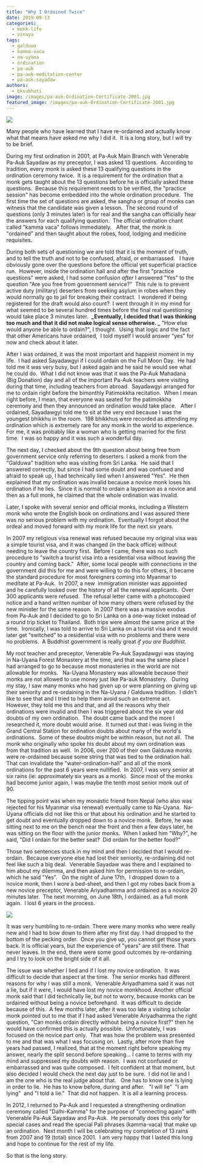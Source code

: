 ```yaml
---
title: "Why I Ordained Twice"
date: 2019-09-13
categories: 
  - monk-life
  - vinaya
tags: 
  - galduwa
  - kamma-vaca
  - na-uyana
  - ordination
  - pa-auk
  - pa-auk-meditation-center
  - pa-auk-sayadaw
authors: 
  - bksubhuti
image: /images/pa-auk-Ordination-Certificate-2001.jpg
featured_image: /images/pa-auk-Ordination-Certificate-2001.jpg
---
```


![](/images/pa-auk-Ordination-Certificate-2001.jpg)

Many people who have learned that I have re-ordained and actually know what that means have asked me why I did it.  It is a long story, but I will try to be brief. 

During my first ordination in 2001, at Pa-Auk Main Branch with Venerable Pa-Auk Sayadaw as my preceptor, I was asked 13 questions.  According to tradition, every monk is asked these 13 qualifying questions in the ordination ceremony twice.  It is a requirement for the ordination that a monk gets taught about the 13 questions before he is officially asked these questions.  Because this requirement needs to be verified, the "practice session" has become embedded into the whole ordination procedure.  The first time the set of questions are asked, the sangha or group of monks can witness that the candidate was given a lesson.  The second round of questions (only 3 minutes later) is for real and the sangha can officially hear the answers for each qualifying question.  The official ordination chant called "kamma vaca" follows immediately.   After that, the monk is "ordained" and then taught about the robes, food, lodging and medicine requisites.

During both sets of questioning we are told that it is the moment of truth, and to tell the truth and not to be confused, afraid, or embarrassed.   I have obviously gone over the questions before the official yet superficial practice run.  However, inside the ordination hall and after the first "practice questions" were asked, I had some confusion _after_ I answered "Yes" to the question "Are you free from government service?"  This rule is to prevent active duty (military) deserters from seeking asylum in robes when they would normally go to jail for breaking their contract.  I wondered if being registered for the draft would also count?  I went through it in my mind for what seemed to be several hundred times before the final real questioning would take place 3 minutes later.  **_Eventually, I decided that I was thinking too much and that it did not make logical sense otherwise. _** "How else would anyone be able to ordain?", I thought.  Using that logic and the fact that other Americans have ordained,  I told myself I would answer "yes" for now and check about it later.

After I was ordained, it was the most important and happiest moment in my life.  I had asked Sayadawgyi if I could ordain on the Full Moon Day.  He had told me it was very busy, but I asked again and he said he would see what he could do.  What I did not know was that it was the Pa-Auk Mahadana (Big Donation) day and all of the important Pa-Auk teachers were visiting during that time, including teachers from abroad.  Sayadawgyi arranged for me to ordain right before the bimonthly Patimokkha recitation.  When I mean right before, I mean, that everyone was seated for the patimokkha ceremony and then they announced an ordination would take place.   After I ordained, Sayadawgyi told me to sit at the very end because I was the youngest bhikkhu in the room.  198 bhikkhus were recorded as attending my ordination which is extremely rare for any monk in the world to experience.  For me, it was probably like a woman who is getting married for the first time.  I was so happy and it was such a wonderful day. 

The next day, I checked about the 9th question about being free from government service only referring to deserters. I asked a monk from the "Galduwa" tradition who was visiting from Sri Lanka.  He said that I answered correctly, but since I had some doubt and was confused and afraid to speak up, I had technically lied when I answered "Yes".  He then explained that my ordination was invalid because a novice monk loses his ordination if he lies.  Since it is normal to ordain a layperson as a novice and then as a full monk, he claimed that the whole ordination was invalid.

Later, I spoke with several senior and official monks, including a Western monk who wrote the English book on ordinations and I was assured there was no serious problem with my ordination.  Eventually I forgot about the ordeal and moved forward with my monk life for the next six years.

In 2007 my religious visa renewal was refused because my original visa was a simple tourist visa, and it was changed (in the back office) without needing to leave the country first.  Before I came, there was no such procedure to "switch a tourist visa into a residential visa without leaving the country and coming back."  After, some local people with connections in the government did this for me and were willing to do this for others, it became the standard procedure for most foreigners coming into Myanmar to meditate at Pa-Auk.  In 2007, a new  immigration minister was appointed and he carefully looked over the history of all the renewal applicants.  Over 300 applicants were refused.  The refusal letter came with a photocopied notice and a hand written number of how many others were refused by the new minister for the same reason.  In 2007 there was a massive exodus from Pa-Auk and I decided to go to Sri Lanka on a one-way ticket instead of a round trip ticket to Thailand.  Both trips were almost the same price at the time.  Ironically, I was told to arrive to Sri Lanka on a tourist visa and it would later get "switched" to a residential visa with no problems and there were no problems.  A Buddhist government is really great _if you are Buddhist._ 

My root teacher and preceptor, Venerable Pa-Auk Sayadawgyi was staying in Na-Uyana Forest Monastery at the time, and that was the same place I had arranged to go to because most monasteries in the world are not allowable for monks.   Na-Uyana Monastery was allowable because their monks are not allowed to use money just like Pa-auk Monastery.   During my stay, I saw many monks who had given up or were planning on giving up their seniority and re-ordaining in the Na-Uyana / Galduwa tradition.  I didn't like to see that and I tried to help them avoid such an extreme act.  However, they told me this and that, and all the reasons why their ordinations were invalid and then I was triggered about the six year old doubts of my own ordination.  The doubt came back and the more I researched it, more doubt would arise.  It turned out that i was living in the Grand Central Station for ordination doubts about many of the world's ordinations.  Some of these doubts might be within reason, but not all.  The monk who originally who spoke his doubt about my own ordination was from that tradition as well.  In 2006, over 200 of their own Galduwa monks were re-ordained because some string that was tied to the ordination hall.  That can invalidate the "water-ordination-hall" and all of the monk ordinations for the past 6 years were nullified.  In 2007, I was very senior at six rains (ie: approximately six years as a monk).  Since most of the monks had become junior again, I was maybe the tenth most senior monk out of 90.

The tipping point was when my monastic friend from Nepal (who also was rejected for his Myanmar visa renewal) eventually came to Na-Uyana.  Na-Uyana officials did not like this or that about his ordination and he started to get doubt and eventually dropped down to a novice monk.  Before, he was sitting next to me on the bench near the front and then a few days later, he was sitting on the floor with the junior monks.  When I asked him "Why?", he said, "Did I ordain for the better seat?  Did ordain for the better food?" 

Those two sentences stuck in my mind and then I decided that I would re-ordain.  Because everyone else had lost their seniority, re-ordaining did not feel like such a big deal.  Venerable Sayadaw was there and I explained to him about my dilemma, and then asked him for permission to re-ordain, which he said "Yes".   On the night of June 17th,  I dropped down to a novice monk, then I wore a bed-sheet, and then I got my robes back from a new novice preceptor, Venerable Ariyadhamma and ordained as a novice 20 minutes later.  The next morning, on June 18th, I ordained. as a full monk again.  I lost 6 years in the process.  

![](/images/Ordination-Certificate-Yellow-2007-e1569827183396.jpg)

It was very humbling to re-ordain. There were many monks who were really new and I had to bow down to them after my first day. I had dropped to the bottom of the pecking order.  Once you give up, you cannot get those years back. It is official years, but the experience of "years" are still there. That never leaves. In the end, there were some good outcomes by re-ordaining and I try to look on the bright side of it all.

The issue was whether I lied and if I lost my novice ordination.  It was difficult to decide that aspect at the time.  The senior monks had different reasons for why I was still a monk.  Venerable Ariyadhamma said it was not a lie, but if it were, I would have lost my novice monkhood. Another official monk said that I did technically lie, but not to worry, because monks can be ordained without being a novice beforehand.  It was difficult to decide because of this.  A few months later, after it was too late a visiting scholar monk pointed out to me that if I had asked Venerable Ariyadhamma the right question, "Can monks ordain directly without being a novice first?" then he would have confirmed this is actually possible.  Unfortunately, I was focused on the novice part only.  That was how the problem was presented to me and that was what I was focusing on.  Lastly, after more than five years had passed, I realized, that at the moment right before speaking my answer, nearly the split second before speaking... I came to terms with my mind and suppressed my doubts with reason.  I was not confused or embarrassed and was quite composed.  I felt confident at that moment, but also decided I would check the next day just to be sure.  I did not lie and I am the one who is the real judge about that.   One has to know one is lying in order to lie.  He has to know before, during and after.   "I will lie"  "I am lying"  and "I told a lie."  That did not happen.  It is all a learning process.

In 2012, I returned to Pa-Auk and I requested a strengthening ordination ceremony called "Dalhi-Kamma" for the purpose of "connecting again" with Venerable Pa-Auk Sayadaw and Pa-Auk.  He personally does this only for special cases and read the special Pali phrases (kamma-vaca) that make up an ordination.  Next month I will be celebrating my completion of 13 rains from 2007 and 19 (total) since 2001.  I am very happy that I lasted this long and hope to continue for the rest of my life.

So that is the long story.